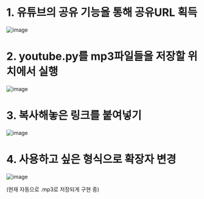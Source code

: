 <h1>1. 유튜브의 공유 기능을 통해 공유URL 획득</h1>

![image](https://github.com/MainUps/youtube-downloader/assets/48703334/b43db2c2-0e0a-4a36-97c2-6e7561c7f9eb)



<h1>2. youtube.py를 mp3파일들을 저장할 위치에서 실행</h1>

![image](https://github.com/MainUps/youtube-downloader/assets/48703334/f2dcf117-92e7-48e7-95b3-fb9102976d7e)


<h1>3. 복사해놓은 링크를 붙여넣기</h1>

![image](https://github.com/MainUps/youtube-downloader/assets/48703334/f7d836c3-6b01-443a-997e-9ccd242244fd)

<h1>4. 사용하고 싶은 형식으로 확장자 변경 </h1>

![image](https://github.com/MainUps/youtube-downloader/assets/48703334/6ff43394-e17b-42e3-b531-c421c615ea12)

(현재 자동으로 .mp3로 저장되게 구현 중)
